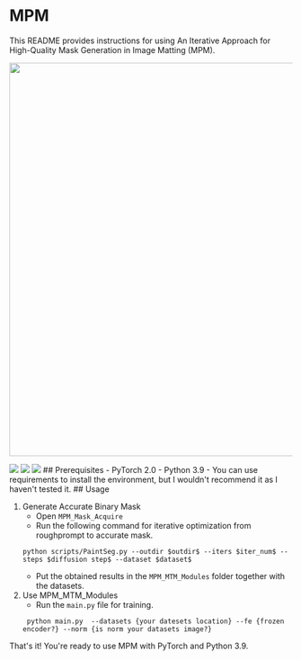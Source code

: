 # MPM

This README provides instructions for using An Iterative Approach for High-Quality Mask Generation in Image Matting (MPM).

<p align="center"><img src="images/paintseg.png" width="700"/></p>
<a href="https://www.python.org/"><img src="https://img.shields.io/badge/Python-3.9-ff69b4.svg" /></a>
<a href= "https://pytorch.org/"> <img src="https://img.shields.io/badge/PyTorch-2.1-2BAF2B.svg" /></a>
<a href="https://opensource.org/licenses/MIT"><img src="https://img.shields.io/badge/License-MIT-yellow.svg"></a>
## Prerequisites
- PyTorch 2.0
- Python 3.9
- You can use requirements to install the environment, but I wouldn't recommend it as I haven't tested it.
## Usage

1. Generate Accurate Binary Mask
    - Open `MPM_Mask_Acquire`
    - Run the following command for iterative optimization from roughprompt to accurate mask.
    ```angular2html
    python scripts/PaintSeg.py --outdir $outdir$ --iters $iter_num$ --steps $diffusion step$ --dataset $dataset$ 
    ```
    - Put the obtained results in the `MPM_MTM_Modules` folder together with the datasets.
2. Use MPM_MTM_Modules
    - Run the `main.py` file for training.
   ```angular2html
    python main.py  --datasets {your datesets location} --fe {frozen encoder?} --norm {is norm your datasets image?}
    ```

That's it! You're ready to use MPM with PyTorch and Python 3.9.
